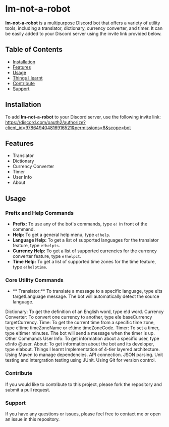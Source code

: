 # Im-not-a-robot

**Im-not-a-robot** is a multipurpose Discord bot that offers a variety of utility tools, including a translator, dictionary, currency converter, and timer. It can be easily added to your Discord server using the invite link provided below.

## Table of Contents
- [Installation](#installation)
- [Features](#features)
- [Usage](#usage)
- [Things I learnt](#things-i-learnt)
- [Contribute](#contribute)
- [Support](#support)

## Installation

To add **Im-not-a-robot** to your Discord server, use the following invite link:
https://discord.com/oauth2/authorize?client_id=978649404816916521&permissions=8&scope=bot

## Features

- Translator
- Dictionary
- Currency Converter
- Timer
- User Info
- About

## Usage

### Prefix and Help Commands
- **Prefix:** To use any of the bot's commands, type `e!` in front of the command.
- **Help:** To get a general help menu, type `e!help`.
- **Language Help:** To get a list of supported languages for the translator feature, type `e!helpts`.
- **Currency Help:** To get a list of supported currencies for the currency converter feature, type `e!helpct`.
- **Time Help:** To get a list of supported time zones for the time feature, type `e!helptime`.

### Core Utility Commands
- **
Translator:** To translate a message to a specific language, type e!ts targetLanguage message. The bot will automatically detect the source language.

Dictionary: To get the definition of an English word, type e!d word.
Currency Converter: To convert one currency to another, type e!e baseCurrency targetCurrency.
Time: To get the current time from a specific time zone, type e!time timeZoneName or e!time timeZoneCode.
Timer: To set a timer, type e!timer minutes. The bot will send a message when the timer is up.
Other Commands
User Info: To get information about a specific user, type e!info @user.
About: To get information about the bot and its developer, type e!about.
Things I learnt
Implementation of 4-tier layered architecture.
Using Maven to manage dependencies.
API connection.
JSON parsing.
Unit testing and intergration testing using JUnit.
Using Git for version control.

### Contribute
If you would like to contribute to this project, please fork the repository and submit a pull request.

### Support
If you have any questions or issues, please feel free to contact me or open an issue in this repository.
